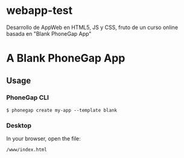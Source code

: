 # webapp-test
Desarrollo de AppWeb en HTML5, JS y CSS, fruto de un curso online basada en "Blank PhoneGap App"

# A Blank PhoneGap App

## Usage

### PhoneGap CLI

    $ phonegap create my-app --template blank

### Desktop

In your browser, open the file:

    /www/index.html
